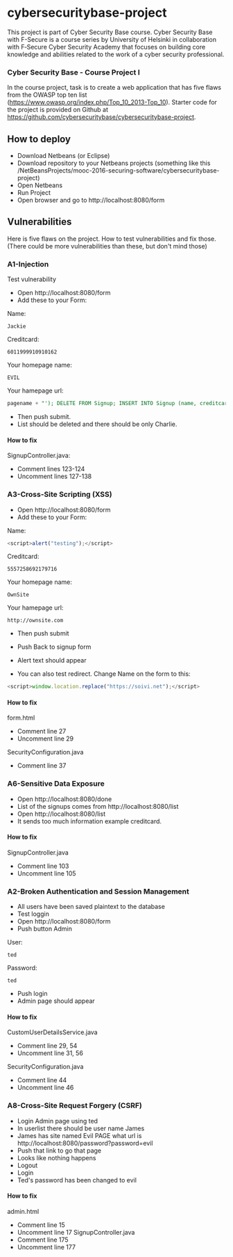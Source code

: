 # cybersecuritybase-project #

This project is part of Cyber Security Base course. Cyber Security Base with F-Secure is a course series by University of Helsinki in collaboration with F‑Secure Cyber Security Academy that focuses on building core knowledge and abilities related to the work of a cyber security professional. 

### Cyber Security Base - Course Project I ###

In the course project, task is to create a web application that has five flaws from the OWASP top ten list (https://www.owasp.org/index.php/Top_10_2013-Top_10). Starter code for the project is provided on Github at https://github.com/cybersecuritybase/cybersecuritybase-project.

## How to deploy ##

- Download Netbeans (or Eclipse)
- Download repository to your Netbeans projects (something like this /NetBeansProjects/mooc-2016-securing-software/cybersecuritybase-project)
- Open Netbeans
- Run Project
- Open browser and go to http://localhost:8080/form

## Vulnerabilities ##

Here is five flaws on the project. How to test vulnerabilities and fix those. (There could be more vulnerabilities than these, but don't mind those)

### A1-Injection ###

Test vulnerability

- Open http://localhost:8080/form
- Add these to your Form:

Name:
```
Jackie
```

Creditcard:
```
6011999910910162
```

Your homepage name:
```
EVIL
```

Your hamepage url:  
```sql
pagename + "'); DELETE FROM Signup; INSERT INTO Signup (name, creditcard, site, siteurl) VALUES ('Charlie', '377725598642897' , 'Evil PAGE', 'http://localhost:8080/password?password=evil
```

- Then push submit.
- List should be deleted and there should be only Charlie.

#### How to fix ####

SignupController.java:  
- Comment lines 123-124
- Uncomment lines 127-138



### A3-Cross-Site Scripting (XSS) ###
- Open http://localhost:8080/form
- Add these to your Form:

Name:  
```javascript
<script>alert("testing");</script>
```

Creditcard:
```
5557258692179716
```

Your homepage name:
```
OwnSite
```

Your hamepage url:
```
http://ownsite.com
```

- Then push submit
- Push Back to signup form
- Alert text should appear

- You can also test redirect. Change Name on the form to this:
```javascript
<script>window.location.replace("https://soivi.net");</script>
```

#### How to fix ####

form.html
- Comment line 27
- Uncomment line 29

SecurityConfiguration.java
- Comment line 37

### A6-Sensitive Data Exposure ###
- Open http://localhost:8080/done
- List of the signups comes from http://localhost:8080/list
- Open http://localhost:8080/list
- It sends too much information example creditcard.

#### How to fix ####
SignupController.java
- Comment line 103
- Uncomment line 105

### A2-Broken Authentication and Session Management ###

- All users have been saved plaintext to the database
- Test loggin
- Open http://localhost:8080/form
- Push button Admin

User:
```
ted
```
Password:
```
ted
```
- Push login
- Admin page should appear

#### How to fix ####
CustomUserDetailsService.java
- Comment line 29, 54
- Uncomment line 31, 56

SecurityConfiguration.java
- Comment line 44
- Uncomment line 46


### A8-Cross-Site Request Forgery (CSRF) ###
- Login Admin page using ted
- In userlist there should be user name James
- James has site named Evil PAGE what url is http://localhost:8080/password?password=evil
- Push that link to go that page
- Looks like nothing happens
- Logout
- Login
- Ted's password has been changed to evil

#### How to fix ####
admin.html
- Comment line 15
- Uncomment line 17
SignupController.java
- Comment line 175
- Uncomment line 177
